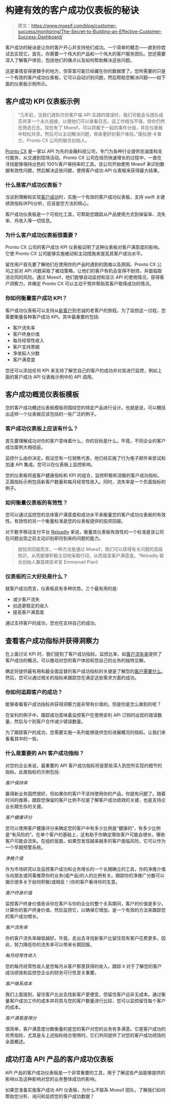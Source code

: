 # 构建有效的客户成功仪表板的秘诀

> 原文：<https://www.moesif.com/blog/customer-success/monitoring/The-Secret-to-Building-an-Effective-Customer-Success-Dashboard/>

客户成功的秘诀是让你的客户开心并支持他们成功。一个简单的概念——直到你尝试去实现它。首先，你需要一个伟大的产品和一个伟大的客户服务团队。您还需要深入了解客户体验，包括他们的痛点以及如何帮助解决这些问题。

这是事情变得更棘手的地方，但答案可能已经藏在你的数据里了。您所需要的只是一个有效的客户成功仪表板，它可以自动识别问题，然后帮助您解决问题——如下面的仪表板示例所示。

## 客户成功 KPI 仪表板示例

> “几年前，当我们遇到次优客户端 API 实践的错误时，我们可能会与团队成员共享一个永久链接，以便他们可以查看日志。这工作相当不错，但你仍然在筛选日志。现在有了 Moesif，可以将属于一起的事件分组，并在仪表板中轻松共享。然后可以主动解决问题，带来更好的客户体验。”康拉德·卡普兰，Pronto CX 公司的联合创始人。

[Pronto CX](https://www.moesif.com/casestudies/how-pronto-CX-never-loses-a-customer?utm_campaign=Int-site&utm_source=blog&utm_medium=body-cta&utm_content=secret-of-effective-cs-dashboards) 是一家以 API 为先的金融科技公司，专门为各种行业提供忠诚度和支付服务，从交通到现场活动。Pronto CX 公司在经历快速增长的过程中，一直在寻找能够保持出色的 100%客户保持率的工具。该公司开始使用 Moesif 来识别数据有效性问题，然后解决这些问题，使用客户成功 API 仪表板来获得最大结果。

### 什么是客户成功仪表板？

当谈到理解和实现[客户成功](https://www.moesif.com/blog/customer-success/monitoring/Data-Driven-Customer-Success-and-How-API-Data-Provide-the-Leading-Indicator-of-Account-Health?utm_campaign=Int-site&utm_source=blog&utm_medium=body-cta&utm_content=secret-of-effective-cs-dashboards)时，实施一个有效的客户成功仪表板，支持 swift 关键绩效指标(KPI)分析，应该是您方法的核心。

客户成功仪表板是一个可视化工具，可帮助您跟踪从产品使用方式到保留率、流失率、月收入等一切信息。

### 为什么客户成功仪表板很重要？

Pronto CX 公司的客户成功 KPI 仪表板证明了这种仪表板对客户满意度的影响。它使 Pronto CX 公司能够实施被动和主动措施来提高其客户成功水平。

留住用户首先要了解他们在使用你的产品时遇到的困难以及原因。Pronto CX 公司之前对 API 问题采取了被动策略，让他们的客户有机会变得不耐烦，并面临取消合同的风险。通过 Moesif，他们能够自动监控和显示 API 的使用情况，获得客户洞察力，并确定 Pronto CX 可以主动干预并帮助其客户取得成功的情况。

### 你如何衡量客户成功 KPI？

客户成功仪表板可以支持从[新客户](https://www.brightgauge.com/blog/customer-success-dashboards)到忠诚的老客户的旅程。为了监控这一过程，您需要衡量各种客户成功 KPI。其中最重要的包括:

*   客户流失率
*   客户终身价值
*   每月经常性收入
*   客户支持票据
*   净发起人分数
*   客户满意度

您还可以添加任何 KPI 来支持了解您自己的客户的成功并对其进行监控，例如上面的客户成功 API 仪表板示例中的 API 调用。

## 客户成功概览仪表板模板

您的客户成功概述仪表板模板将围绕您的特定产品进行设计。也就是说，可以概括出这样一个仪表板应该包括的一些广泛的例子。

### 客户成功仪表板上应该有什么？

首先要理解成功对你的客户意味着什么，你的目标是什么。毕竟，不同企业的客户成功案例大相径庭。

监控什么由你决定。假设您有一位销售代表，他已经实施了行为电子邮件来尝试和加速 API 集成。您可以在仪表板上监控影响。

您的仪表板将是客户健康指标和 KPI 的组合，监控积极和消极的客户成功指标。正面指标示例包括新客户数量和每月经常性收入。同时，流失率是一个负面指标的例子。

### 如何衡量仪表板的有效性？

您可以通过监控您的总体客户满意度和成功水平来衡量您的客户成功仪表板的有效性。有效性的另一个衡量标准是您的仪表板提供的投资回报。

对于数字移动支付平台 [Reloadly](https://www.moesif.com/casestudies/sophisticated-api-analytics-for-non-technical-teams?utm_campaign=Int-site&utm_source=blog&utm_medium=body-cta&utm_content=secret-of-effective-cs-dashboards) 来说，衡量其仪表板有效性的一个标准是该公司在问题出现之前主动识别即将到来的问题的能力。

> 就投资回报而言，一种方法是通过 Moesif，我们可以获得有关问题的高级知识，从而能够积极主动地采取行动，从而提高客户满意度。“Reloadly 联合创始人兼首席技术官 Emmanuel Piard

### 仪表板的三大好处是什么？

就客户成功而言，仪表板具有多种优势。三个最有用的是:

*   减少客户流失
*   创造更稳定的收入
*   提高客户满意度

通过支持客户的成功，您也在支持自己的成功。

## 查看客户成功指标并获得洞察力

在上面讨论 KPI 时，我们提到了客户成功指标。监控比率，如[客户流失率](https://www.moesif.com/blog/developer-marketing/Market-Your-SaaS-Platform-To-Developers?utm_campaign=Int-site&utm_source=blog&utm_medium=body-cta&utm_content=secret-of-effective-cs-dashboards)提供了客户成功的概况，可以推动对您的客户体验和您自己的业务的独特见解。

确定将提供最有用和最全面监督的客户成功指标的关键是了解您的[客户需要什么](https://weld.app/blog/top-customer-success-metrics)。然后，您可以通过相关的指标来跟踪您在满足这些需求方面的成功。

### 你如何追踪客户的成功？

能够查看客户成功指标并获得洞察力是非常有价值的。但是你是怎么做到的呢？

在安利的例子中，跟踪成功意味着监控客户在使用安利 API 订购时出现的错误数量，然后与个别客户合作减少错误数量。

为了跟踪客户的成功，您需要实施一系列能够提供您的进展概况的指标。让我们来看看其中的一些。

### 什么是重要的 API 客户成功指标？

对您的企业来说，最重要的 API 客户成功指标将是那些深入到您所实现的细节的指标。此类指标的示例包括:

*客户保持率*

赢得新业务固然很好，但如果你的客户不坚持使用你的产品，你就有问题了。随着时间的推移，跟踪您保留的客户比例不仅是了解客户成功绩效的关键，也是支持企业长期生存的关键。

*客户健康评分*

您可以使用客户健康评分来确定您的客户中有多少比例是“健康的”，有多少比例是“有风险的”。在单个客户的基础上，这有助于你确定哪些客户可能会增长，哪些客户可能会流失。在组织层面，如果您发现越来越多的客户面临风险，它可以作为一个早期预警系统。

*净推介值*

作为市场研究以及监控客户成功和业务增长的一个长期确立的工具，你的净推介值与向朋友或同事推荐你的业务(或产品)的人的比例有关。跟踪你的净推广分数可以揭示很多关于如何积极(或相反！)你的客户看待你的生意。

*客户终身价值*

监控客户终身价值告诉你在客户与你的企业的整个关系期间，客户的价值是多少。计算你的客户终身价值，然后监控它，以确保它增加，是一个有效的方法来跟踪您的客户成功增长。

*客户流失率*

你的客户流失率越低越好。毕竟，走出去寻找新客户比留住现有客户花费更多。因此，努力降低你的流失率可以带来长期回报。

*每月经常性收入*

您的每月经常性收入是您每月从客户那里获得的收入。跟踪 it 对于了解您的客户成功绩效和监控您企业的财务可行性至关重要。

*客户维系成本*

我们上面提到，留住客户比出去找新客户更便宜，但留住客户远非无成本。通过衡量客户成功工作的成本并将其与您的客户数量进行比较，您可以监控留住每个客户的成本。

*客户满意度得分*

很简单，客户满意度分数衡量的是您的客户对您的业务有多满意。它是客户成功的优秀指标，尤其是与上述指标结合使用时。它们共同提供了对您的客户成功绩效的全面概述。

## 成功打造 API 产品的客户成功仪表板

API 产品的客户成功仪表板是一个非常重要的工具，用于了解这些产品能够提供的影响以及这种影响对您的业务整体成功的影响。

如果您准备实施客户成功 API 仪表板，为什么不联系 Moesif 团队，了解我们如何帮助您分析、询问和监控您的客户成功数据？